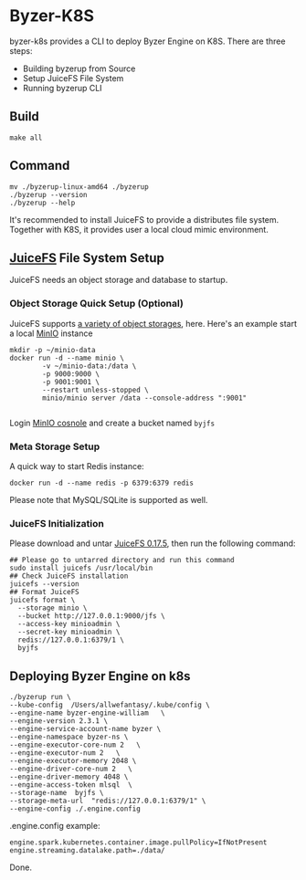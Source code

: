 # Byzer-K8S

byzer-k8s provides a CLI to deploy Byzer Engine on K8S. There are three steps:

- Building byzerup from Source
- Setup JuiceFS File System 
- Running byzerup CLI

## Build

```
make all
```

## Command

```shell
mv ./byzerup-linux-amd64 ./byzerup
./byzerup --version
./byzerup --help
```

It's recommended to install JuiceFS to provide a distributes file system. Together with K8S, it provides user a local
cloud mimic environment.

## [JuiceFS](https://github.com/juicedata/juicefs) File System Setup

JuiceFS needs an object storage and database to startup.

### Object Storage Quick Setup (Optional)

JuiceFS supports [a variety of object storages](https://github.com/juicedata/juicefs#supported-object-storage), here.
Here's an example start a local [MinIO](https://github.com/minio/minio) instance

```shell
mkdir -p ~/minio-data
docker run -d --name minio \
        -v ~/minio-data:/data \
        -p 9000:9000 \
        -p 9001:9001 \
        --restart unless-stopped \
        minio/minio server /data --console-address ":9001"
 
```

Login [MinIO cosnole](http://127.0.0.1:9001/) and create a bucket named `byjfs`

### Meta Storage Setup

A quick way to start Redis instance:

```shell
docker run -d --name redis -p 6379:6379 redis
```

Please note that MySQL/SQLite is supported as well.

### JuiceFS Initialization

Please download and untar [JuiceFS 0.17.5](https://github.com/juicedata/juicefs/releases/tag/v0.17.5), then run the
following
command:

```shell
## Please go to untarred directory and run this command 
sudo install juicefs /usr/local/bin
## Check JuiceFS installation
juicefs --version
## Format JuiceFS
juicefs format \
  --storage minio \
  --bucket http://127.0.0.1:9000/jfs \
  --access-key minioadmin \
  --secret-key minioadmin \
  redis://127.0.0.1:6379/1 \
  byjfs
```

## Deploying Byzer Engine on k8s

```shell
./byzerup run \
--kube-config  /Users/allwefantasy/.kube/config \
--engine-name byzer-engine-william   \
--engine-version 2.3.1 \
--engine-service-account-name byzer \
--engine-namespace byzer-ns \
--engine-executor-core-num 2   \
--engine-executor-num 2   \
--engine-executor-memory 2048 \
--engine-driver-core-num 2   \
--engine-driver-memory 4048 \
--engine-access-token mlsql  \
--storage-name  byjfs \
--storage-meta-url  "redis://127.0.0.1:6379/1" \
--engine-config ./.engine.config
```

.engine.config example:

```Shell 
engine.spark.kubernetes.container.image.pullPolicy=IfNotPresent 
engine.streaming.datalake.path=./data/
```

Done.
